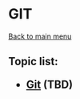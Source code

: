 <H1>GIT</h1>

[Back to main menu](..%2F..%2FREADME.md)

<h2>

Topic list:
* [Git](education%2FGit.md) (TBD)

</h2>